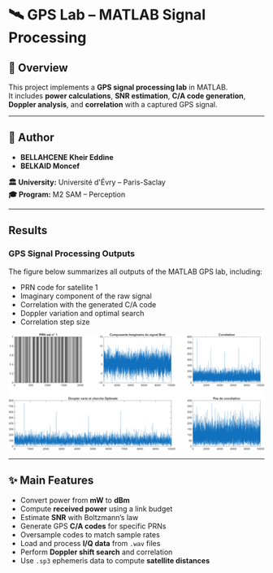 # 🛰️ GPS Lab – MATLAB Signal Processing

## 📌 Overview
This project implements a **GPS signal processing lab** in MATLAB.  
It includes **power calculations**, **SNR estimation**, **C/A code generation**, **Doppler analysis**, and **correlation** with a captured GPS signal.

---

## 👤 Author
- **BELLAHCENE Kheir Eddine**
- **BELKAID Moncef**

**🏛 University:** Université d'Évry – Paris-Saclay  
**🎓 Program:** M2 SAM – Perception

---

## Results

### GPS Signal Processing Outputs
The figure below summarizes all outputs of the MATLAB GPS lab, including:  
- PRN code for satellite 1  
- Imaginary component of the raw signal  
- Correlation with the generated C/A code  
- Doppler variation and optimal search  
- Correlation step size  

![Correlation Result](https://github.com/kheiro-bellahcene/GPS_Lab-/blob/main/figures/figutre%20_resultat.png)

---

## ✨ Main Features
-  Convert power from **mW** to **dBm**  
-  Compute **received power** using a link budget  
-  Estimate **SNR** with Boltzmann’s law  
-  Generate GPS **C/A codes** for specific PRNs  
-  Oversample codes to match sample rates  
-  Load and process **I/Q data** from `.wav` files  
-  Perform **Doppler shift search** and correlation  
-  Use `.sp3` ephemeris data to compute **satellite distances**



